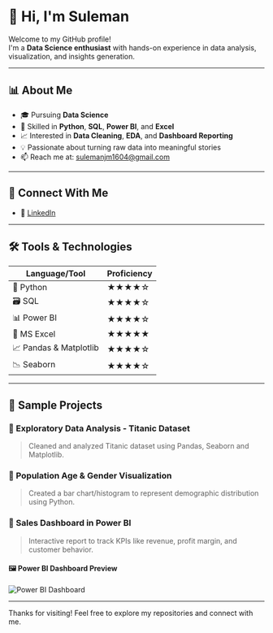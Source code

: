 # 👋 Hi, I'm Suleman

Welcome to my GitHub profile!  
I'm a **Data Science enthusiast** with hands-on experience in data analysis, visualization, and insights generation.

---

## 📊 About Me

- 🎓 Pursuing **Data Science**
- 🐍 Skilled in **Python**, **SQL**, **Power BI**, and **Excel**
- 📈 Interested in **Data Cleaning**, **EDA**, and **Dashboard Reporting**
- 💡 Passionate about turning raw data into meaningful stories
- 📫 Reach me at: [sulemanjm1604@gmail.com](mailto:sulemanjm1604@gmail.com)

---

## 🔗 Connect With Me

- 💼 [LinkedIn](https://www.linkedin.com/in/suleman-mulani1608)

---

## 🛠️ Tools & Technologies

| Language/Tool | Proficiency |
|---------------|-------------|
| 🐍 Python | ★★★★☆ |
| 🗃️ SQL | ★★★★☆ |
| 📊 Power BI | ★★★★☆ |
| 📑 MS Excel | ★★★★★ |
| 📈 Pandas & Matplotlib | ★★★★☆ |
| 📉 Seaborn | ★★★★☆ |

---

## 📁 Sample Projects

### 📌 Exploratory Data Analysis - Titanic Dataset
> Cleaned and analyzed Titanic dataset using Pandas, Seaborn and Matplotlib.

### 📌 Population Age & Gender Visualization
> Created a bar chart/histogram to represent demographic distribution using Python.

### 📌 Sales Dashboard in Power BI
> Interactive report to track KPIs like revenue, profit margin, and customer behavior.

#### 🖼️ Power BI Dashboard Preview

![Power BI Dashboard](images/754e0e0f-9599-4b7d-9aa7-367152c9c9ca.jpg)

---

Thanks for visiting! Feel free to explore my repositories and connect with me.
